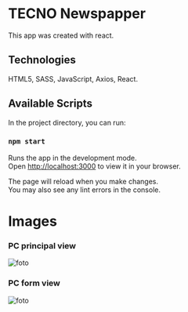 # TECNO Newspapper
This app was created with react.

## Technologies
HTML5, SASS, JavaScript, Axios, React.

## Available Scripts

In the project directory, you can run:

### `npm start`

Runs the app in the development mode.\
Open [http://localhost:3000](http://localhost:3000) to view it in your browser.

The page will reload when you make changes.\
You may also see any lint errors in the console.

# Images


### PC principal view
![foto](https://trello.com/c/irtMkoFo/11-fotos)

### PC form view
![foto](https://trello.com/c/irtMkoFo/11-fotos)



